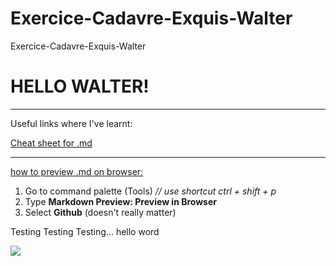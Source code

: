 # Exercice-Cadavre-Exquis-Walter
Exercice-Cadavre-Exquis-Walter

<h1>HELLO WALTER!</h1>

<hr>
Useful links where I've learnt:

<a href="https://github.com/adam-p/markdown-here/wiki/Markdown-Cheatsheet">Cheat sheet for .md</a>
<hr>
<a href="https://www.youtube.com/watch?time_continue=110&v=f2LH4N4Z0bU">how to preview .md on browser:</a>
<ol>
	<li>
		Go to command palette (Tools) <em>// use shortcut ctrl + shift + p</em>
	</li>
	<li>
		Type <strong>Markdown Preview: Preview in Browser</strong>
	</li>
	<li>
		Select <strong>Github</strong> (doesn't really matter)
	</li>
</ol>
Testing 
Testing 
Testing...
hello word

![](http://i.imgur.com/OUkLi.gif)